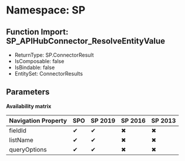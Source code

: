 # Namespace: SP

## Function Import: SP_APIHubConnector_ResolveEntityValue

- ReturnType: SP.ConnectorResult
- IsComposable: false
- IsBindable: false
- EntitySet: ConnectorResults

## Parameters

**Availability matrix**

Navigation Property | SPO | SP 2019 | SP 2016 | SP 2013
----------|-----|---------|---------|--------
fieldId | ✔ | ✔ | ✖ | ✖
listName | ✔ | ✔ | ✖ | ✖
queryOptions | ✔ | ✔ | ✖ | ✖

